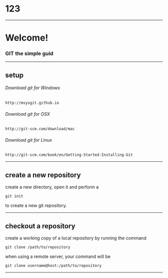 # 123

---

# Welcome!

### GIT the simple guid

---

## setup

###### Download git for Windows

    http://msysgit.github.io

###### Download git for OSX

    http://git-scm.com/download/mac

###### Download git for Linux

    http://git-scm.com/book/en/Getting-Started-Installing-Git

---

## create a new repository

create a new directory, open it and perform a

    git init

to create a new git repository. 

---

## checkout a repository

create a working copy of a local repository by running the command

    git clone /path/to/repository

when using a remote server, your command will be

    git clone username@host:/path/to/repository

---

